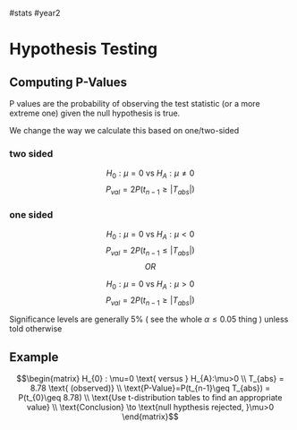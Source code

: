 #stats #year2 

# Hypothesis Testing

## Computing P-Values

P values are the probability of observing the test statistic (or a more extreme one) given the null hypothesis is true.

We change the way we calculate this based on one/two-sided

### two sided
$$H_{0}:\mu=0 \text{ vs } H_{A}:\mu \neq 0$$
$$P_{val} = 2P(t_{n-1} \geq |T_{abs}|)$$

### one sided
$$H_{0}:\mu=0 \text{ vs } H_{A}:\mu < 0$$
$$P_{val} = 2P(t_{n-1} \leq |T_{abs}|)$$
$$OR$$

$$H_{0}:\mu=0 \text{ vs } H_{A}:\mu > 0$$
$$P_{val} = 2P(t_{n-1} \geq |T_{abs}|)$$

Significance levels are generally 5% ( $\text{see the whole }\alpha \leq 0.05 \text{ thing}$ ) unless told otherwise


## Example

$$\begin{matrix}
H_{0} : \mu=0 \text{ versus } H_{A}:\mu>0 \\
T_{abs} = 8.78 \text{ (observed)} \\
\text{P-Value}=P(t_{n-1}\geq T_{abs}) = P(t_{0}\geq 8.78) \\
\text{Use t-distribution tables to find an appropriate value} \\
\text{Conclusion} \to \text{null hypthesis rejected, }\mu>0
\end{matrix}$$
